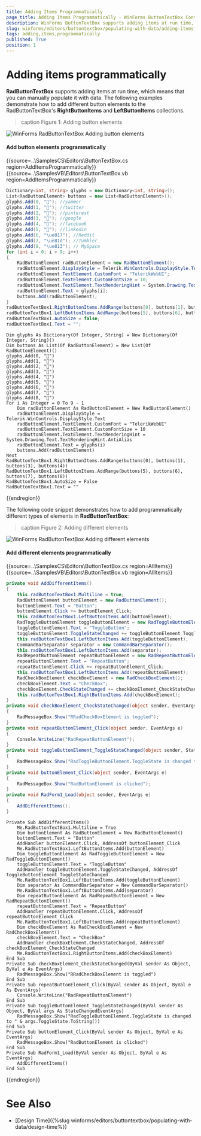 ```yaml
---
title: Adding Items Programmatically
page_title: Adding Items Programmatically - WinForms ButtonTextBox Control
description: WinForms ButtonTextBox supports adding items at run time, which means that you can manually populate it with data.
slug: winforms/editors/buttontextbox/populating-with-data/adding-items-programmatically
tags: adding,items,programmatically
published: True
position: 1 
---
```


# Adding items programmatically

**RadButtonTextBox** supports adding items at run time, which means that you can manually populate it with data. The following examples demonstrate how to add different button elements to the RadButtonTextBox's **RightButtonItems** and **LeftButtonItems** collections. 


>caption Figure 1: Adding button elements

![WinForms RadButtonTextBox Adding button elements](images/buttontextbox-populating-with-data-adding-items-programmatically001.png)

#### Add button elements programmatically 

{{source=..\SamplesCS\Editors\ButtonTextBox.cs region=AddItemsProgrammatically}} 
{{source=..\SamplesVB\Editors\ButtonTextBox.vb region=AddItemsProgrammatically}} 

````C#
Dictionary<int, string> glyphs = new Dictionary<int, string>();
List<RadButtonElement> buttons = new List<RadButtonElement>();
glyphs.Add(0, ""); //yammer 
glyphs.Add(1, ""); //twitter 
glyphs.Add(2, ""); //pinterest 
glyphs.Add(3, ""); //google 
glyphs.Add(4, ""); //facebook 
glyphs.Add(5, ""); //linkedin 
glyphs.Add(6, "\ue817"); //Reddit 
glyphs.Add(7, "\ue81d"); //Tumbler 
glyphs.Add(8, "\ue813"); // MySpace 
for (int i = 0; i < 9; i++)
{
    RadButtonElement radButtonElement = new RadButtonElement();
    radButtonElement.DisplayStyle = Telerik.WinControls.DisplayStyle.Text;
    radButtonElement.TextElement.CustomFont = "TelerikWebUI";
    radButtonElement.TextElement.CustomFontSize = 10;
    radButtonElement.TextElement.TextRenderingHint = System.Drawing.Text.TextRenderingHint.AntiAlias;
    radButtonElement.Text = glyphs[i];
    buttons.Add(radButtonElement);
}
radButtonTextBox1.RightButtonItems.AddRange(buttons[0], buttons[1], buttons[3], buttons[4]);
radButtonTextBox1.LeftButtonItems.AddRange(buttons[5], buttons[6], buttons[7], buttons[8]);
radButtonTextBox1.AutoSize = false;
radButtonTextBox1.Text = "";

````
````VB.NET
Dim glyphs As Dictionary(Of Integer, String) = New Dictionary(Of Integer, String)()
Dim buttons As List(Of RadButtonElement) = New List(Of RadButtonElement)()
glyphs.Add(0, "")
glyphs.Add(1, "")
glyphs.Add(2, "")
glyphs.Add(3, "")
glyphs.Add(4, "")
glyphs.Add(5, "")
glyphs.Add(6, "")
glyphs.Add(7, "")
glyphs.Add(8, "")
For i As Integer = 0 To 9 - 1
    Dim radButtonElement As RadButtonElement = New RadButtonElement()
    radButtonElement.DisplayStyle = Telerik.WinControls.DisplayStyle.Text
    radButtonElement.TextElement.CustomFont = "TelerikWebUI"
    radButtonElement.TextElement.CustomFontSize = 10
    radButtonElement.TextElement.TextRenderingHint = System.Drawing.Text.TextRenderingHint.AntiAlias
    radButtonElement.Text = glyphs(i)
    buttons.Add(radButtonElement)
Next
RadButtonTextBox1.RightButtonItems.AddRange(buttons(0), buttons(1), buttons(3), buttons(4))
RadButtonTextBox1.LeftButtonItems.AddRange(buttons(5), buttons(6), buttons(7), buttons(8))
RadButtonTextBox1.AutoSize = False
RadButtonTextBox1.Text = ""

````

{{endregion}} 

The following code snippet demonstrates how to add programmatically different types of elements in **RadButtonTextBox**:

>caption Figure 2: Adding different elements

![WinForms RadButtonTextBox Adding different elements](images/buttontextbox-populating-with-data-adding-items-programmatically002.png)

#### Add different elements programmatically 

{{source=..\SamplesCS\Editors\ButtonTextBox.cs region=AllItems}} 
{{source=..\SamplesVB\Editors\ButtonTextBox.vb region=AllItems}} 

````C#
private void AddDifferentItems()
{
    this.radButtonTextBox1.Multiline = true;
    RadButtonElement buttonElement = new RadButtonElement();
    buttonElement.Text = "Button";
    buttonElement.Click += buttonElement_Click;
    this.radButtonTextBox1.LeftButtonItems.Add(buttonElement);
    RadToggleButtonElement toggleButtonElement = new RadToggleButtonElement();
    toggleButtonElement.Text = "ToggleButton";
    toggleButtonElement.ToggleStateChanged += toggleButtonElement_ToggleStateChanged;
    this.radButtonTextBox1.LeftButtonItems.Add(toggleButtonElement);
    CommandBarSeparator separator = new CommandBarSeparator();
    this.radButtonTextBox1.LeftButtonItems.Add(separator);
    RadRepeatButtonElement repeatButtonElement = new RadRepeatButtonElement();
    repeatButtonElement.Text = "RepeatButton";
    repeatButtonElement.Click += repeatButtonElement_Click;
    this.radButtonTextBox1.LeftButtonItems.Add(repeatButtonElement);
    RadCheckBoxElement checkBoxElement = new RadCheckBoxElement();
    checkBoxElement.Text = "CheckBox";
    checkBoxElement.CheckStateChanged += checkBoxElement_CheckStateChanged;
    this.radButtonTextBox1.RightButtonItems.Add(checkBoxElement);
}
private void checkBoxElement_CheckStateChanged(object sender, EventArgs e)
{
    RadMessageBox.Show("RRadCheckBoxElement is toggled");
}
private void repeatButtonElement_Click(object sender, EventArgs e)
{
    Console.WriteLine("RadRepeatButtonElement");
}
private void toggleButtonElement_ToggleStateChanged(object sender, StateChangedEventArgs args)
{
    RadMessageBox.Show("RadToggleButtonElement.ToggleState is changed to " + args.ToggleState.ToString());
}
private void buttonElement_Click(object sender, EventArgs e)
{
    RadMessageBox.Show("RadButtonElement is clicked");
}
private void RadForm1_Load(object sender, EventArgs e)
{
    AddDifferentItems();
}

````
````VB.NET
Private Sub AddDifferentItems()
    Me.RadButtonTextBox1.Multiline = True
    Dim buttonElement As RadButtonElement = New RadButtonElement()
    buttonElement.Text = "Button"
    AddHandler buttonElement.Click, AddressOf buttonElement_Click
    Me.RadButtonTextBox1.LeftButtonItems.Add(buttonElement)
    Dim toggleButtonElement As RadToggleButtonElement = New RadToggleButtonElement()
    toggleButtonElement.Text = "ToggleButton"
    AddHandler toggleButtonElement.ToggleStateChanged, AddressOf toggleButtonElement_ToggleStateChanged
    Me.RadButtonTextBox1.LeftButtonItems.Add(toggleButtonElement)
    Dim separator As CommandBarSeparator = New CommandBarSeparator()
    Me.RadButtonTextBox1.LeftButtonItems.Add(separator)
    Dim repeatButtonElement As RadRepeatButtonElement = New RadRepeatButtonElement()
    repeatButtonElement.Text = "RepeatButton"
    AddHandler repeatButtonElement.Click, AddressOf repeatButtonElement_Click
    Me.RadButtonTextBox1.LeftButtonItems.Add(repeatButtonElement)
    Dim checkBoxElement As RadCheckBoxElement = New RadCheckBoxElement()
    checkBoxElement.Text = "CheckBox"
    AddHandler checkBoxElement.CheckStateChanged, AddressOf checkBoxElement_CheckStateChanged
    Me.RadButtonTextBox1.RightButtonItems.Add(checkBoxElement)
End Sub
Private Sub checkBoxElement_CheckStateChanged(ByVal sender As Object, ByVal e As EventArgs)
    RadMessageBox.Show("RRadCheckBoxElement is toggled")
End Sub
Private Sub repeatButtonElement_Click(ByVal sender As Object, ByVal e As EventArgs)
    Console.WriteLine("RadRepeatButtonElement")
End Sub
Private Sub toggleButtonElement_ToggleStateChanged(ByVal sender As Object, ByVal args As StateChangedEventArgs)
    RadMessageBox.Show("RadToggleButtonElement.ToggleState is changed to " & args.ToggleState.ToString())
End Sub
Private Sub buttonElement_Click(ByVal sender As Object, ByVal e As EventArgs)
    RadMessageBox.Show("RadButtonElement is clicked")
End Sub
Private Sub RadForm1_Load(ByVal sender As Object, ByVal e As EventArgs)
    AddDifferentItems()
End Sub

````

{{endregion}} 

# See Also

* [Design Time]({%slug winforms/editors/buttontextbox/populating-with-data/design-time%})

